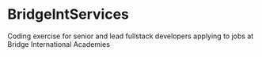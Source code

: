# BridgeIntServices
Coding exercise for senior and lead fullstack developers applying to jobs at Bridge International Academies
